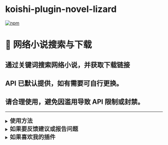 # koishi-plugin-novel-lizard

[![npm](https://img.shields.io/npm/v/koishi-plugin-novel-lizard?style=flat-square)](https://www.npmjs.com/package/koishi-plugin-novel-lizard)

# 📖 网络小说搜索与下载
## 通过关键词搜索网络小说，并获取下载链接

## API 已默认提供，如有需要可自行更换。

## 请合理使用，避免因滥用导致 API 限制或封禁。
---

<details>
<summary><strong><span style="font-size: 1.3em; color: #2a2a2a;">使用方法</span></strong></summary>

### 通过关键词搜索小说
#### 示例：
<pre style="background-color: #f4f4f4; padding: 10px; border-radius: 4px; border: 1px solid #ddd;">小说 斗破苍穹 // 搜索关键词“斗破苍穹”</pre>

### 选择小说查看详情
在搜索结果中，输入对应的序号即可查看小说详情和下载链接。
#### 示例：
<pre style="background-color: #f4f4f4; padding: 10px; border-radius: 4px; border: 1px solid #ddd;">1 // 查看第一本小说详情</pre>

### 取消当前查询
#### 示例：
<pre style="background-color: #f4f4f4; padding: 10px; border-radius: 4px; border: 1px solid #ddd;">0 // 取消当前搜索</pre>

</details>

<details>
<summary><strong><span style="font-size: 1.3em; color: #2a2a2a;">如果要反馈建议或报告问题</span></strong></summary>

<strong>可以[点这里](https://github.com/lizard0126/javbus-lizard/issues)创建议题~</strong>
</details>

<details>
<summary><strong><span style="font-size: 1.3em; color: #2a2a2a;">如果喜欢我的插件</span></strong></summary>

<strong>可以[请我喝可乐](https://ifdian.net/a/lizard0126)，没准就有动力更新新功能了~</strong>
</details>